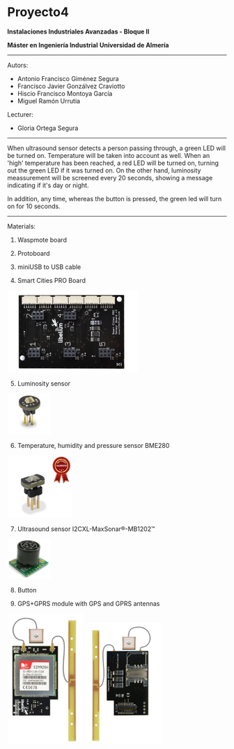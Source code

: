 ﻿# Proyecto4

**Instalaciones Industriales Avanzadas - Bloque II**

**Máster en Ingeniería Industrial**
**Universidad de Almería**

---

Autors:

* Antonio Francisco Giménez Segura
* Francisco Javier Gonzálvez Craviotto
* Hiscio Francisco Montoya García
* Miguel Ramón Urrutia

Lecturer:

* Gloria Ortega Segura

---

When ultrasound sensor detects a person passing through, a green LED will be turned on.
Temperature will be taken into account as well. When an 'high' temperature has been 
reached, a red LED will be turned on, turning out the green LED if it was turned on.
On the other hand, luminosity meassurement will be screened every 20 seconds, showing a 
message indicating if it's day or night.

In addition, any time, whereas the button is pressed, the green led will turn on for 10 seconds.

---

Materials:

1. Waspmote board



2. Protoboard

3. miniUSB to USB cable

4. Smart Cities PRO Board

<img src="images/smartcitiesPRO.png" width="300">

5. Luminosity sensor

<img src="images/luminosity.png" width="100">

6. Temperature, humidity and pressure sensor BME280

<img src="images/bme280.png" width="150">

7. Ultrasound sensor I2CXL-MaxSonar®-MB1202™

<img src="/images/ultrasound.png" width="100">

8. Button

9. GPS+GPRS module with GPS and GPRS antennas

<img src="images/gps_gprs_antenna1.png" width="175">
<img src="images/gps_gprs_antenna2.png" width="175">
